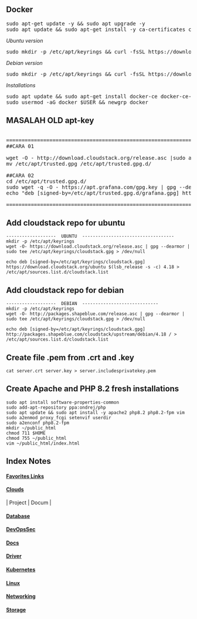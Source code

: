 ## Docker

<pre>
sudo apt-get update -y && sudo apt upgrade -y 
sudo apt update && sudo apt-get install -y ca-certificates curl gnupg lsb-release apt-transport-https 
</pre>
<i>Ubuntu version</i>
<pre>
sudo mkdir -p /etc/apt/keyrings && curl -fsSL https://download.docker.com/linux/ubuntu/gpg | sudo gpg --dearmor -o /etc/apt/keyrings/docker.gpg && echo "deb [arch=$(dpkg --print-architecture) signed-by=/etc/apt/keyrings/docker.gpg] https://download.docker.com/linux/ubuntu  $(lsb_release -cs) stable" | sudo tee /etc/apt/sources.list.d/docker.list > /dev/null
</pre>
<i>Debian version</i>
<pre>
sudo mkdir -p /etc/apt/keyrings && curl -fsSL https://download.docker.com/linux/debian/gpg | sudo gpg --dearmor -o /etc/apt/keyrings/docker.gpg && echo "deb [arch=$(dpkg --print-architecture) signed-by=/etc/apt/keyrings/docker.gpg] https://download.docker.com/linux/debian  $(lsb_release -cs) stable" | sudo tee /etc/apt/sources.list.d/docker.list > /dev/null
</pre>
<i>Installations</i>
<pre>
sudo apt update && sudo apt-get install docker-ce docker-ce-cli containerd.io docker-compose-plugin docker-compose -y 
sudo usermod -aG docker $USER && newgrp docker  
</pre>

## MASALAH OLD apt-key
<pre>  
=========================================================================================
##CARA 01

wget -O - http://download.cloudstack.org/release.asc |sudo apt-key add -
mv /etc/apt/trusted.gpg /etc/apt/trusted.gpg.d/

##CARA 02
cd /etc/apt/trusted.gpg.d/
sudo wget -q -O - https://apt.grafana.com/gpg.key | gpg --dearmor | sudo tee /etc/apt/trusted.gpg.d/grafana.gpg >/dev/null
echo "deb [signed-by=/etc/apt/trusted.gpg.d/grafana.gpg] https://apt.grafana.com stable main" | sudo tee /etc/apt/sources.list.d/grafana.list

=========================================================================================
</pre>

## Add cloudstack repo for ubuntu
```
-------------------  UBUNTU  -----------------------------------
mkdir -p /etc/apt/keyrings
wget -O- https://download.cloudstack.org/release.asc | gpg --dearmor | sudo tee /etc/apt/keyrings/cloudstack.gpg > /dev/null

echo deb [signed-by=/etc/apt/keyrings/cloudstack.gpg] https://download.cloudstack.org/ubuntu $(lsb_release -s -c) 4.18 > /etc/apt/sources.list.d/cloudstack.list
```

## Add cloudstack repo for debian
```
-------------------  DEBIAN  -----------------------------
mkdir -p /etc/apt/keyrings
wget -O- http://packages.shapeblue.com/release.asc | gpg --dearmor | sudo tee /etc/apt/keyrings/cloudstack.gpg > /dev/null

echo deb [signed-by=/etc/apt/keyrings/cloudstack.gpg] http://packages.shapeblue.com/cloudstack/upstream/debian/4.18 / > /etc/apt/sources.list.d/cloudstack.list 
```
## Create file .pem from .crt and .key
```
cat server.crt server.key > server.includesprivatekey.pem
```

## Create Apache and PHP 8.2 fresh installations
```
sudo apt install software-properties-common 
sudo add-apt-repository ppa:ondrej/php
sudo apt update && sudo apt install -y apache2 php8.2 php8.2-fpm vim 
sudo a2enmod proxy_fcgi setenvif userdir
sudo a2enconf php8.2-fpm
mkdir ~/public_html
chmod 711 $HOME
chmod 755 ~/public_html
vim ~/public_html/index.html
```


## Index Notes

#### [Favorites Links](fav-url.md)

#### [Clouds]()
| Project | Docum | 

#### [Database](Database/)

#### [DevOpsSec]()

#### [Docs]()

#### [Driver]()

#### [Kubernetes]()

#### [Linux]()

#### [Networking]()

#### [Storage]()

#### []()





